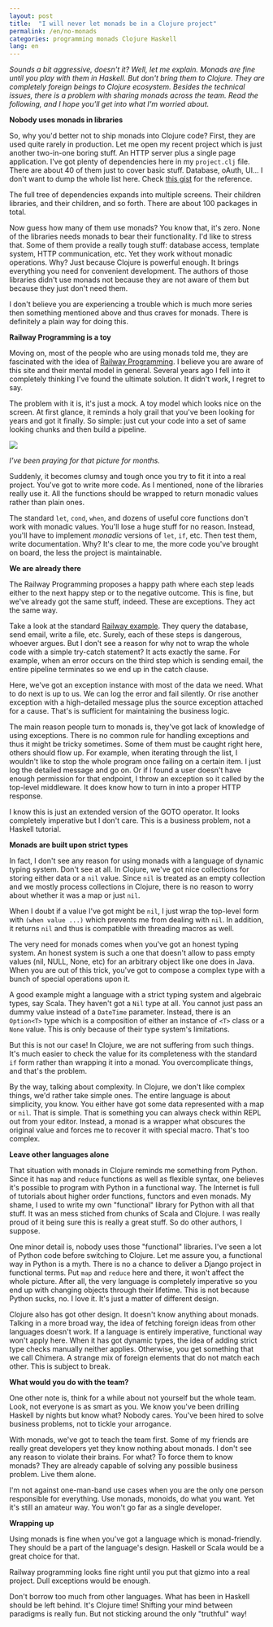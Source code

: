 ```yaml
---
layout: post
title:  "I will never let monads be in a Clojure project"
permalink: /en/no-monads
categories: programming monads Clojure Haskell
lang: en
---
```


*Sounds a bit aggressive, doesn't it? Well, let me explain. Monads are fine
until you play with them in Haskell. But don't bring them to Clojure. They are
completely foreign beings to Clojure ecosystem. Besides the technical issues,
there is a problem with sharing monads across the team. Read the following, and
I hope you'll get into what I'm worried about.*


**Nobody uses monads in libraries**

[gist]:https://gist.github.com/igrishaev/a0de14d135924434ae3c243e3d111780

So, why you'd better not to ship monads into Clojure code? First, they are used
quite rarely in production. Let me open my recent project which is just another
two-in-one boring stuff. An HTTP server plus a single page application. I've got
plenty of dependencies here in my `project.clj` file. There are about 40 of them
just to cover basic stuff. Database, oAuth, UI... I don't want to dump the whole
list here. Check [this gist][gist] for the reference.

The full tree of dependencies expands into multiple screens. Their children
libraries, and their children, and so forth. There are about 100 packages in
total.

Now guess how many of them use monads? You know that, it's zero. None of the
libraries needs monads to bear their functionality. I'd like to stress
that. Some of them provide a really tough stuff: database access, template
system, HTTP communication, etc. Yet they work without monadic operations. Why?
Just because Clojure is powerful enough. It brings everything you need for
convenient development. The authors of those libraries didn't use monads not
because they are not aware of them but because they just don't need them.

I don't believe you are experiencing a trouble which is much more series then
something mentioned above and thus craves for monads. There is definitely a
plain way for doing this.


**Railway Programming is a toy**

[rop]:https://fsharpforfunandprofit.com/rop/

Moving on, most of the people who are using monads told me, they are fascinated
with the idea of [Railway Programming][rop]. I believe you are aware of this site
and their mental model in general. Several years ago I fell into it completely
thinking I've found the ultimate solution. It didn't work, I regret to say.

The problem with it is, it's just a mock. A toy model which looks nice on the
screen. At first glance, it reminds a holy grail that you've been looking for
years and got it finally. So simple: just cut your code into a set of same
looking chunks and then build a pipeline.

[rop-pic]:https://user-images.githubusercontent.com/1059232/49207523-36026180-f3c6-11e8-92ae-cbd6a011f728.png

![][rop-pic]

*I've been praying for that picture for months.*

Suddenly, it becomes clumsy and tough once you try to fit it into a real
project. You've got to write more code. As I mentioned, none of the libraries
really use it. All the functions should be wrapped to return monadic values
rather than plain ones.

The standard `let`, `cond`, `when`, and dozens of useful core functions don't
work with monadic values. You'll lose a huge stuff for no reason. Instead,
you'll have to implement *monadic* versions of `let`, `if`, etc. Then test them,
write documentation. Why? It's clear to me, the more code you've brought on
board, the less the project is maintainable.


**We are already there**

The Railway Programming proposes a happy path where each step leads either to
the next happy step or to the negative outcome. This is fine, but we've already
got the same stuff, indeed. These are exceptions. They act the same way.

[rop-sample]:https://fsharpforfunandprofit.com/posts/recipe-part2/

Take a look at the standard [Railway example][rop-sample]. They query the
database, send email, write a file, etc. Surely, each of these steps is
dangerous, whoever argues. But I don't see a reason for why not to wrap the
whole code with a simple try-catch statement? It acts exactly the same. For
example, when an error occurs on the third step which is sending email, the
entire pipeline terminates so we end up in the catch clause.

Here, we've got an exception instance with most of the data we need. What to do
next is up to us. We can log the error and fail silently. Or rise another
exception with a high-detailed message plus the source exception attached for a
cause. That's is sufficient for maintaining the business logic.

The main reason people turn to monads is, they've got lack of knowledge of using
exceptions. There is no common rule for handling exceptions and thus it might be
tricky sometimes. Some of them must be caught right here, others should flow
up. For example, when iterating through the list, I wouldn't like to stop the
whole program once failing on a certain item. I just log the detailed message
and go on. Or if I found a user doesn't have enough permission for that
endpoint, I throw an exception so it called by the top-level middleware. It does
know how to turn in into a proper HTTP response.

I know this is just an extended version of the GOTO operator. It looks
completely imperative but I don't care. This is a business problem, not a
Haskell tutorial.


**Monads are built upon strict types**

In fact, I don't see any reason for using monads with a language of dynamic
typing system. Don't see at all. In Clojure, we've got nice collections for
storing either data or a `nil` value. Since `nil` is treated as an empty
collection and we mostly process collections in Clojure, there is no reason to
worry about whether it was a map or just `nil`.

When I doubt if a value I've got might be `nil`, I just wrap the top-level form
with `(when value ...)` which prevents me from dealing with `nil`. In addition,
it returns `nil` and thus is compatible with threading macros as well.

The very need for monads comes when you've got an honest typing system. An
honest system is such a one that doesn't allow to pass empty values (nil, NULL,
None, etc) for an arbitrary object like one does in Java. When you are out of
this trick, you've got to compose a complex type with a bunch of special
operations upon it.

A good example might a language with a strict typing system and algebraic types,
say Scala. They haven't got a `Nil` type at all. You cannot just pass an dummy
value instead of a `DateTime` parameter. Instead, there is an `Option<T>` type
which is a composition of either an instance of `<T>` class or a `None`
value. This is only because of their type system's limitations.

But this is not our case! In Clojure, we are not suffering from such
things. It's much easier to check the value for its completeness with the
standard `if` form rather than wrapping it into a monad. You overcomplicate
things, and that's the problem.

By the way, talking about complexity. In Clojure, we don't like complex things,
we'd rather take simple ones. The entire language is about simplicity, you
know. You either have got some data represented with a map or `nil`. That is
simple. That is something you can always check within REPL out from your
editor. Instead, a monad is a wrapper what obscures the original value and
forces me to recover it with special macro. That's too complex.


**Leave other languages alone**

That situation with monads in Clojure reminds me something from Python. Since it
has `map` and `reduce` functions as well as flexible syntax, one believes it's
possible to program with Python in a functional way. The Internet is full of
tutorials about higher order functions, functors and even monads. My shame, I
used to write my own "functional" library for Python with all that stuff. It was
an mess stiched from chunks of Scala and Clojure. I was really proud of it being
sure this is really a great stuff. So do other authors, I suppose.

One minor detail is, nobody uses those "functional" libraries. I've seen a lot
of Python code before switching to Clojure. Let me assure you, a functional way
in Python is a myth. There is no a chance to deliver a Django project in
functional terms. Put `map` and `reduce` here and there, it won't affect the
whole picture. After all, the very language is completely imperative so you end
up with changing objects through their lifetime. This is not because Python
sucks, no. I love it. It's just a matter of different design.

Clojure also has got other design. It doesn't know anything about
monads. Talking in a more broad way, the idea of fetching foreign ideas from
other languages doesn't work. If a language is entirely imperative, functional
way won't apply here. When it has got dynamic types, the idea of adding strict
type checks manually neither applies. Otherwise, you get something that we call
Chimera. A strange mix of foreign elements that do not match each other. This is
subject to break.


**What would you do with the team?**

One other note is, think for a while about not yourself but the whole
team. Look, not everyone is as smart as you. We know you've been drilling
Haskell by nights but know what? Nobody cares. You've been hired to solve
business problems, not to tickle your arrogance.

With monads, we've got to teach the team first. Some of my friends are really
great developers yet they know nothing about monads. I don't see any reason to
violate their brains. For what? To force them to know monads? They are already
capable of solving any possible business problem. Live them alone.

I'm not against one-man-band use cases when you are the only one person
responsible for everything. Use monads, monoids, do what you want. Yet it's
still an amateur way. You won't go far as a single developer.


**Wrapping up**

Using monads is fine when you've got a language which is monad-friendly. They
should be a part of the language's design. Haskell or Scala would be a great
choice for that.

Railway programming looks fine right until you put that gizmo into a real
project. Dull exceptions would be enough.

Don't borrow too much from other languages. What has been in Haskell should be
left behind. It's Clojure time! Shifting your mind between paradigms is really
fun. But not sticking around the only "truthful" way!
